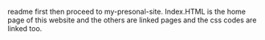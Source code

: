 readme first then proceed to my-presonal-site. Index.HTML is the home page of this website and the others are linked pages and the css codes are linked too.
